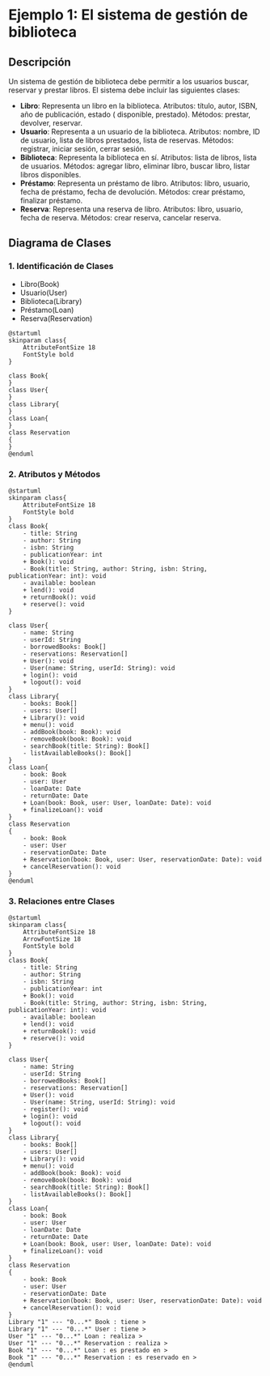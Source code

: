 # Ejemplo 1: El sistema de gestión de biblioteca

## Descripción

Un sistema de gestión de biblioteca debe permitir a los usuarios buscar, reservar y prestar libros. El sistema debe
incluir las siguientes clases:

* **Libro**: Representa un libro en la biblioteca. Atributos: título, autor, ISBN, año de publicación, estado (
  disponible, prestado). Métodos: prestar, devolver, reservar.
* **Usuario**: Representa a un usuario de la biblioteca. Atributos: nombre, ID de usuario, lista de libros prestados,
  lista de reservas. Métodos: registrar, iniciar sesión, cerrar sesión.
* **Biblioteca**: Representa la biblioteca en sí. Atributos: lista de libros, lista de usuarios. Métodos:
  agregar libro, eliminar libro, buscar libro, listar libros disponibles.
* **Préstamo**: Representa un préstamo de libro. Atributos: libro, usuario, fecha de préstamo, fecha de devolución.
  Métodos: crear préstamo, finalizar préstamo.
* **Reserva**: Representa una reserva de libro. Atributos: libro, usuario, fecha de reserva. Métodos: crear reserva,
  cancelar reserva.

## Diagrama de Clases

### 1. Identificación de Clases

- Libro(Book)
- Usuario(User)
- Biblioteca(Library)
- Préstamo(Loan)
- Reserva(Reservation)

```plantuml
@startuml
skinparam class{
    AttributeFontSize 18
    FontStyle bold
}

class Book{
}
class User{
}
class Library{
}
class Loan{
}
class Reservation
{
}
@enduml
```

### 2. Atributos y Métodos

```plantuml
@startuml
skinparam class{
    AttributeFontSize 18
    FontStyle bold
}
class Book{
    - title: String
    - author: String
    - isbn: String
    - publicationYear: int
    + Book(): void
    - Book(title: String, author: String, isbn: String, publicationYear: int): void
    - available: boolean
    + lend(): void
    + returnBook(): void
    + reserve(): void
}

class User{
    - name: String
    - userId: String
    - borrowedBooks: Book[]
    - reservations: Reservation[]
    + User(): void
    - User(name: String, userId: String): void
    + login(): void
    + logout(): void
}
class Library{
    - books: Book[]
    - users: User[]
    + Library(): void
    + menu(): void
    - addBook(book: Book): void
    - removeBook(book: Book): void
    - searchBook(title: String): Book[]
    - listAvailableBooks(): Book[]
}
class Loan{
    - book: Book
    - user: User
    - loanDate: Date
    - returnDate: Date
    + Loan(book: Book, user: User, loanDate: Date): void
    + finalizeLoan(): void
}
class Reservation
{
    - book: Book
    - user: User
    - reservationDate: Date
    + Reservation(book: Book, user: User, reservationDate: Date): void
    + cancelReservation(): void
}
@enduml
```

### 3. Relaciones entre Clases

```plantuml
@startuml
skinparam class{
    AttributeFontSize 18
    ArrowFontSize 18
    FontStyle bold
}
class Book{
    - title: String
    - author: String
    - isbn: String
    - publicationYear: int
    + Book(): void
    - Book(title: String, author: String, isbn: String, publicationYear: int): void
    - available: boolean
    + lend(): void
    + returnBook(): void
    + reserve(): void
}

class User{
    - name: String
    - userId: String
    - borrowedBooks: Book[]
    - reservations: Reservation[]
    + User(): void
    - User(name: String, userId: String): void
    - register(): void
    + login(): void
    + logout(): void
}
class Library{
    - books: Book[]
    - users: User[]
    + Library(): void
    + menu(): void
    - addBook(book: Book): void
    - removeBook(book: Book): void
    - searchBook(title: String): Book[]
    - listAvailableBooks(): Book[]
}
class Loan{
    - book: Book
    - user: User
    - loanDate: Date
    - returnDate: Date
    + Loan(book: Book, user: User, loanDate: Date): void
    + finalizeLoan(): void
}
class Reservation
{
    - book: Book
    - user: User
    - reservationDate: Date
    + Reservation(book: Book, user: User, reservationDate: Date): void
    + cancelReservation(): void
}
Library "1" --- "0...*" Book : tiene >
Library "1" --- "0...*" User : tiene >
User "1" --- "0...*" Loan : realiza >
User "1" --- "0...*" Reservation : realiza >
Book "1" --- "0...*" Loan : es prestado en >
Book "1" --- "0...*" Reservation : es reservado en >
@enduml
```